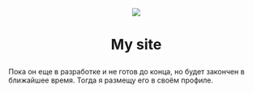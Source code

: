 <p align="center"><img src="https://img.icons8.com/emoji/100/000000/dog-face.png"/></p>  

# <p align="center">My site</p>
Пока он еще в разработке и не готов до конца, но будет закончен в ближайшее время. Тогда я размещу его в своём профиле.

